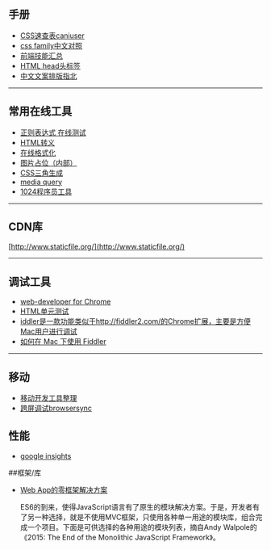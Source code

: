 
## 手册

- [CSS速查表](/tools/css-cheat-sheet)[caniuser](//caniuse.com)
- [css family中文对照](/tools/css-family-chinese.html)
- [前端技能汇总](https://github.com/JacksonTian/fks)
- [HTML head头标签](http://fex.baidu.com/blog/2014/10/html-head-tags/)
- [中文文案排版指北](//github.com/sparanoid/chinese-copywriting-guidelines)

---------------------------------

## 常用在线工具

- [正则表达式 在线测试](http://tool.oschina.net/regex)
- [HTML转义](http://www.htmlescape.net/htmlescape_tool.html)
- [在线格式化](http://tool.oschina.net/codeformat/)
- [图片占位（内部）](http://tacs.oa.com/img.php?255x175)
- [CSS三角生成](/tools/css-triangle-generator/)
- [media query](/tools/css-media-query-device/)
- [1024程序员工具](http://1024tools.com/)


---------------------------------

## CDN库

[http://www.staticfile.org/](http://www.staticfile.org/)

---------------------------------

## 调试工具

- [web-developer for Chrome](http://chrispederick.com/work/web-developer/)
- [HTML单元测试](https://www.tenpay.com/v2/labs/wrtb/index.shtml)
- [iddler是一款功能类似于http://fiddler2.com/的Chrome扩展，主要是方便Mac用户进行调试](http://welefen.github.io/Fiddler/)
- [如何在 Mac 下使用 Fiddler](https://www.imququ.com/post/user-fiddler-on-macos.html)
---------------------------------

## 移动

- [移动开发工具整理](https://github.com/jtyjty99999/mobileTech)
- [跨屏调试browsersync](http://www.browsersync.io/)


## 性能

- [google insights](https://developers.google.com/speed/pagespeed/insights/)

##框架/库
- [Web App的零框架解决方案](https://github.com/ruanyf/articles/blob/master/2015/2015-01-16-zero-framework.md)

	ES6的到来，使得JavaScript语言有了原生的模块解决方案。于是，开发者有了另一种选择，就是不使用MVC框架，只使用各种单一用途的模块库，组合完成一个项目。下面是可供选择的各种用途的模块列表，摘自Andy Walpole的《2015: The End of the Monolithic JavaScript Framework》。
